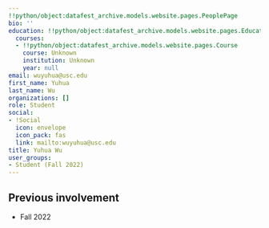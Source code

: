```yaml
---
!!python/object:datafest_archive.models.website.pages.PeoplePage
bio: ''
education: !!python/object:datafest_archive.models.website.pages.Education
  courses:
  - !!python/object:datafest_archive.models.website.pages.Course
    course: Unknown
    institution: Unknown
    year: null
email: wuyuhua@usc.edu
first_name: Yuhua
last_name: Wu
organizations: []
role: Student
social:
- !Social
  icon: envelope
  icon_pack: fas
  link: mailto:wuyuhua@usc.edu
title: Yuhua Wu
user_groups:
- Student (Fall 2022)
---
```



## Previous involvement

* Fall 2022

